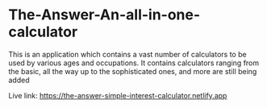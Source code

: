 # The-Answer-An-all-in-one-calculator
 This is an application which contains a vast number of calculators to be used by various ages and occupations. It contains calculators ranging from the basic, all the way up to the sophisticated ones, and more are still being added
 
 Live link: https://the-answer-simple-interest-calculator.netlify.app
